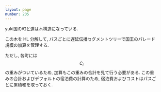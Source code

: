 ```yaml
---
layout: page
number: 235
---
```

yuki国の町と道は木構造になっている.

この木を HL 分解して, パスごとに遅延伝播セグメントツリーで国王のパレード規模の加算を管理する.

ただし, 各町には $$ C_i $$ の重みがついているため, 加算もこの重みの合計を見て行う必要がある. この重みの合計およびデフォルトの宿泊費の計算のため, 宿泊費およびコストはパスごとに累積和を取っておく.
